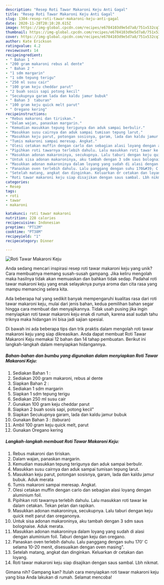 ```yaml
---
description: "Resep Roti Tawar Makaroni Keju Anti Gagal"
title: "Resep Roti Tawar Makaroni Keju Anti Gagal"
slug: 1304-resep-roti-tawar-makaroni-keju-anti-gagal
date: 2020-11-28T20:10:20.615Z
image: https://img-global.cpcdn.com/recipes/e6784103d9e5d7a8/751x532cq70/roti-tawar-makaroni-keju-foto-resep-utama.jpg
thumbnail: https://img-global.cpcdn.com/recipes/e6784103d9e5d7a8/751x532cq70/roti-tawar-makaroni-keju-foto-resep-utama.jpg
cover: https://img-global.cpcdn.com/recipes/e6784103d9e5d7a8/751x532cq70/roti-tawar-makaroni-keju-foto-resep-utama.jpg
author: Kate Erickson
ratingvalue: 4.2
reviewcount: 14
recipeingredient:
- " Bahan 1 "
- "200 gram makaroni rebus al dente"
- " Bahan 2 "
- "1 sdm margarin"
- "1 sdm tepung terigu"
- "250 ml susu cair"
- "100 gram keju cheddar parut"
- "2 buah sosis sapi potong kecil"
- "Secukupnya garam lada dan kaldu jamur bubuk"
- " Bahan 3  taburan"
- "100 gram keju quick melt parut"
- " Oregano kering"
recipeinstructions:
- "Rebus makaroni dan tiriskan."
- "Dalam wajan, panaskan margarin."
- "Kemudian masukkan tepung terigunya dan aduk sampai berbulir."
- "Masukkan susu cairnya dan aduk sampai tumisan tepung larut."
- "Masukkan keju parut, potongan sosisnya, garam, lada dan kaldu jamur bubuk. Aduk merata"
- "Tumis makaroni sampai meresap. Angkat."
- "Olesi cetakan muffin dengan carlo dan sebagian alasi loyang dengan aluminium foil."
- "Pipihkan roti tawarnya terlebih dahulu. Lalu masukkan roti tawar ke dalam cetakan. Tekan pelan dan rapikan."
- "Masukkan adonan makaroninya, secukupnya. Lalu taburi dengan keju quick melt parut dan oreganonya."
- "Untuk sisa adonan makaroninya, aku tambah dengan 3 sdm saus bolognaise. Aduk merata."
- "Masukkan adonan makaroninya dalam loyang yang sudah di alasi dengan aluminium foil. Taburi dengan keju dan oregano."
- "Panaskan oven terlebih dahulu. Lalu panggang dengan suhu 170&#39; C selama 10-20 menit, disesuaikan dengan oven masing&#34;."
- "Setelah matang, angkat dan dinginkan. Keluarkan dr cetakan dan loyang."
- "Roti tawar makaroni keju siap disajikan dengan saus sambal. Lbh nikmat."
categories:
- Resep
tags:
- roti
- tawar
- makaroni

katakunci: roti tawar makaroni 
nutrition: 228 calories
recipecuisine: Indonesian
preptime: "PT12M"
cooktime: "PT38M"
recipeyield: "1"
recipecategory: Dinner

---
```



![Roti Tawar Makaroni Keju](https://img-global.cpcdn.com/recipes/e6784103d9e5d7a8/751x532cq70/roti-tawar-makaroni-keju-foto-resep-utama.jpg)

Anda sedang mencari inspirasi resep roti tawar makaroni keju yang unik? Cara membuatnya memang susah-susah gampang. Jika keliru mengolah maka hasilnya tidak akan memuaskan dan bahkan tidak sedap. Padahal roti tawar makaroni keju yang enak selayaknya punya aroma dan cita rasa yang mampu memancing selera kita.



Ada beberapa hal yang sedikit banyak mempengaruhi kualitas rasa dari roti tawar makaroni keju, mulai dari jenis bahan, kedua pemilihan bahan segar hingga cara membuat dan menyajikannya. Tidak usah pusing jika ingin menyiapkan roti tawar makaroni keju enak di rumah, karena asal sudah tahu triknya maka hidangan ini bisa jadi sajian spesial.


Di bawah ini ada beberapa tips dan trik praktis dalam mengolah roti tawar makaroni keju yang siap dikreasikan. Anda dapat membuat Roti Tawar Makaroni Keju memakai 12 bahan dan 14 tahap pembuatan. Berikut ini langkah-langkah dalam menyiapkan hidangannya.

<!--inarticleads1-->

##### Bahan-bahan dan bumbu yang digunakan dalam menyiapkan Roti Tawar Makaroni Keju:

1. Sediakan  Bahan 1 :
1. Sediakan 200 gram makaroni, rebus al dente
1. Siapkan  Bahan 2 :
1. Sediakan 1 sdm margarin
1. Siapkan 1 sdm tepung terigu
1. Sediakan 250 ml susu cair
1. Gunakan 100 gram keju cheddar parut
1. Siapkan 2 buah sosis sapi, potong kecil&#34;
1. Siapkan Secukupnya garam, lada dan kaldu jamur bubuk
1. Gunakan  Bahan 3 : (taburan)
1. Ambil 100 gram keju quick melt, parut
1. Gunakan  Oregano kering




<!--inarticleads2-->

##### Langkah-langkah membuat Roti Tawar Makaroni Keju:

1. Rebus makaroni dan tiriskan.
1. Dalam wajan, panaskan margarin.
1. Kemudian masukkan tepung terigunya dan aduk sampai berbulir.
1. Masukkan susu cairnya dan aduk sampai tumisan tepung larut.
1. Masukkan keju parut, potongan sosisnya, garam, lada dan kaldu jamur bubuk. Aduk merata
1. Tumis makaroni sampai meresap. Angkat.
1. Olesi cetakan muffin dengan carlo dan sebagian alasi loyang dengan aluminium foil.
1. Pipihkan roti tawarnya terlebih dahulu. Lalu masukkan roti tawar ke dalam cetakan. Tekan pelan dan rapikan.
1. Masukkan adonan makaroninya, secukupnya. Lalu taburi dengan keju quick melt parut dan oreganonya.
1. Untuk sisa adonan makaroninya, aku tambah dengan 3 sdm saus bolognaise. Aduk merata.
1. Masukkan adonan makaroninya dalam loyang yang sudah di alasi dengan aluminium foil. Taburi dengan keju dan oregano.
1. Panaskan oven terlebih dahulu. Lalu panggang dengan suhu 170&#39; C selama 10-20 menit, disesuaikan dengan oven masing&#34;.
1. Setelah matang, angkat dan dinginkan. Keluarkan dr cetakan dan loyang.
1. Roti tawar makaroni keju siap disajikan dengan saus sambal. Lbh nikmat.




Gimana nih? Gampang kan? Itulah cara menyiapkan roti tawar makaroni keju yang bisa Anda lakukan di rumah. Selamat mencoba!
